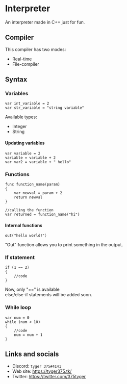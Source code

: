 # Interpreter

An interpreter made in C++ just for fun.

## Compiler

This compiler has two modes: <br>
- Real-time
- File-compiler

## Syntax

### Variables
```
var int_variable = 2
var str_variable = "string variable"
```

Available types:<br>
- Integer
- String

#### Updating variables

```
var variable = 2
variable = variable + 2
var var2 = variable + " hello"
```

### Functions

```
func function_name(param)
{
    var newval = param + 2
    return newval
}

//calling the function
var returned = function_name("hi")
```

#### Internal functions

```
out("hello world!")
```

"Out" function allows you to print something in the output. <br>

### If statement

```
if (1 == 2)
{
    //code
}
```

Now, only "==" is available <br>
else/else-if statements will be added soon.

### While loop

```
var num = 0
while (num < 10)
{
    //code
    num = num + 1
}
```

## Links and socials

- Discord: `tyger 375#4141`<br>
- Web site: https://tyger375.tk/ <br>
- Twitter: https://twitter.com/375tyger <br>
